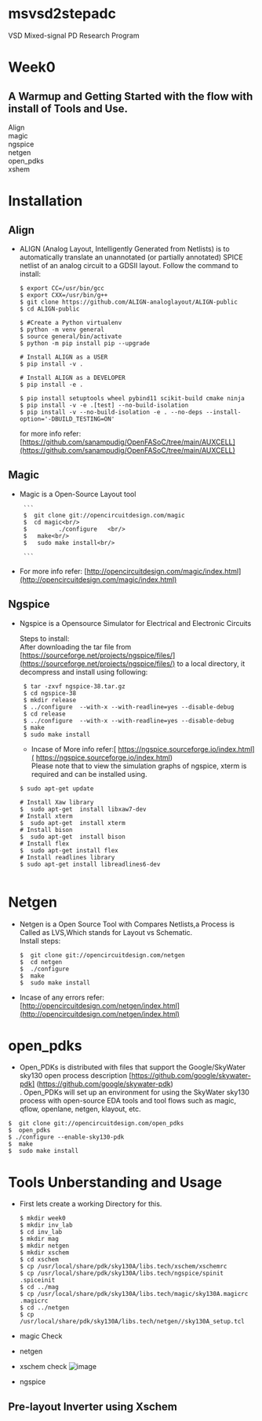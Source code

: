 # msvsd2stepadc
VSD Mixed-signal PD Research Program

# Week0

## A Warmup and Getting Started with the flow with install of Tools and Use.<br/>
   Align<br/>
   magic<br/>
   ngspice<br/>
   netgen<br/>
   open_pdks<br/>
   xshem<br/>
 # Installation
 ## Align 
 - ALIGN (Analog Layout, Intelligently Generated from Netlists) is to automatically translate an unannotated (or partially annotated) SPICE netlist of an analog          circuit to a GDSII layout. 
    Follow the command to install:
    ```
    $ export CC=/usr/bin/gcc
    $ export CXX=/usr/bin/g++
    $ git clone https://github.com/ALIGN-analoglayout/ALIGN-public
    $ cd ALIGN-public

    $ #Create a Python virtualenv
    $ python -m venv general
    $ source general/bin/activate
    $ python -m pip install pip --upgrade

    # Install ALIGN as a USER
    $ pip install -v .

    # Install ALIGN as a DEVELOPER
    $ pip install -e .

    $ pip install setuptools wheel pybind11 scikit-build cmake ninja
    $ pip install -v -e .[test] --no-build-isolation
    $ pip install -v --no-build-isolation -e . --no-deps --install-option='-DBUILD_TESTING=ON'
    ```
    for more info refer:[https://github.com/sanampudig/OpenFASoC/tree/main/AUXCELL](https://github.com/sanampudig/OpenFASoC/tree/main/AUXCELL)
 ## Magic 
 -  Magic is a Open-Source Layout tool<br/>
      
         ```
         $  git clone git://opencircuitdesign.com/magic 
         $  cd magic<br/>
         $         ./configure   <br/>
         $   make<br/>
         $   sudo make install<br/>    
         
         ```
         
  - For more info refer: [http://opencircuitdesign.com/magic/index.html](http://opencircuitdesign.com/magic/index.html)<br/>
   
  ## Ngspice
   - Ngspice is a Opensource Simulator for Electrical and Electronic Circuits<br/>
     
     Steps to install: <br/>
     After downloading the tar file  from [https://sourceforge.net/projects/ngspice/files/](https://sourceforge.net/projects/ngspice/files/) to a local directory,  it        decompress and install using  following:
     
       ```
        $ tar -zxvf ngspice-38.tar.gz
        $ cd ngspice-38
        $ mkdir release
        $ ../configure  --with-x --with-readline=yes --disable-debug
        $ cd release
        $ ../configure  --with-x --with-readline=yes --disable-debug
        $ make
        $ sudo make install
       ```
     - Incase of More info refer:[ https://ngspice.sourceforge.io/index.html]( https://ngspice.sourceforge.io/index.html)<br/>
      Please note that to view the simulation graphs of ngspice, xterm is required and can be installed using.<br/>
     
     ```
     $ sudo apt-get update
     
     # Install Xaw library
     $  sudo apt-get  install libxaw7-dev
     # Install xterm
     $  sudo apt-get  install xterm
     # Install bison
     $  sudo apt-get  install bison
     # Install flex
     $  sudo apt-get install flex
     # Install readlines library
     $ sudo apt-get install libreadlines6-dev
   
     ```
  # Netgen
  -  Netgen is a Open Source Tool with Compares Netlists,a Process is Called as LVS,Which stands for Layout vs Schematic.<br/>
    Install steps:<br/>
    
     ```
     $  git clone git://opencircuitdesign.com/netgen
     $  cd netgen
     $	./configure
     $  make
     $  sudo make install
     ```
  -  Incase of any errors refer:[http://opencircuitdesign.com/netgen/index.html](http://opencircuitdesign.com/netgen/index.html)<br/>

  # open_pdks
  - Open_PDKs is distributed with files that support the Google/SkyWater sky130 open process description [https://github.com/google/skywater-pdk]     (https://github.com/google/skywater-pdk)<br/>.
  Open_PDKs will set up    an environment for using the SkyWater sky130 process with open-source EDA tools and tool flows such   as magic, qflow, openlane, netgen,       klayout, etc.
  ```
  $  git clone git://opencircuitdesign.com/open_pdks
  $  open_pdks
  $	./configure --enable-sky130-pdk
  $  make
  $  sudo make install
  ```
  
# Tools Unberstanding and Usage
- First lets create a working Directory for this.
   ```
   $ mkdir week0
   $ mkdir inv_lab
   $ cd inv_lab
   $ mkdir mag
   $ mkdir netgen
   $ mkdir xschem
   $ cd xschem
   $ cp /usr/local/share/pdk/sky130A/libs.tech/xschem/xschemrc 
   $ cp /usr/local/share/pdk/sky130A/libs.tech/ngspice/spinit .spiceinit
   $ cd ../mag
   $ cp /usr/local/share/pdk/sky130A/libs.tech/magic/sky130A.magicrc .magicrc
   $ cd ../netgen
   $ cp /usr/local/share/pdk/sky130A/libs.tech/netgen//sky130A_setup.tcl 
  ```
 - magic Check
 - netgen
  
 - xschem check 
  ![image](https://user-images.githubusercontent.com/53760504/218228632-9aa07546-901a-4e55-bd25-3e4123b43645.png)

 - ngspice
 
 ## Pre-layout Inverter using Xschem
  

